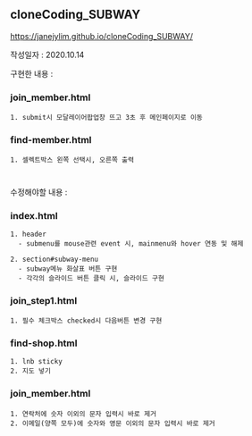 ## cloneCoding_SUBWAY

https://janejylim.github.io/cloneCoding_SUBWAY/

작성일자 : 2020.10.14

구현한 내용 :

### join_member.html
    1. submit시 모달레이어팝업창 뜨고 3초 후 메인페이지로 이동

### find-member.html
    1. 셀렉트박스 왼쪽 선택시, 오른쪽 출력
    
# 

수정해야할 내용 :

  ### index.html
    1. header
      - submenu를 mouse관련 event 시, mainmenu와 hover 연동 및 해제
      
    2. section#subway-menu
      - subway메뉴 화살표 버튼 구현
      - 각각의 슬라이드 버튼 클릭 시, 슬라이드 구현

### join_step1.html
    1. 필수 체크박스 checked시 다음버튼 변경 구현

### find-shop.html
    1. lnb sticky
    2. 지도 넣기

### join_member.html
    1. 연락처에 숫자 이외의 문자 입력시 바로 제거
    2. 이메일(양쪽 모두)에 숫자와 영문 이외의 문자 입력시 바로 제거